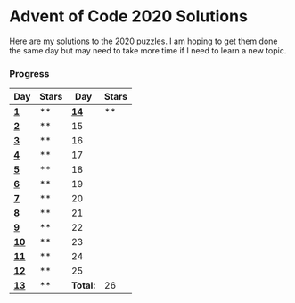 # Advent of Code 2020 Solutions
Here are my solutions to the 2020 puzzles. I am hoping to get them done the same day but may need to take more time if I need to learn a new topic.

### Progress

| Day | Stars | Day | Stars |
| ------ | ------ | ------ | ------ |
| **[1](https://github.com/mariom100o/Advent-of-Code-Solutions/tree/main/2020/Day%201)**   | ** | **[14](https://github.com/mariom100o/Advent-of-Code-Solutions/tree/main/2020/Day%2014)** | ** |
| **[2](https://github.com/mariom100o/Advent-of-Code-Solutions/tree/main/2020/Day%202)**   | ** | 15 |  |
| **[3](https://github.com/mariom100o/Advent-of-Code-Solutions/tree/main/2020/Day%203)**   | ** | 16 |  |
| **[4](https://github.com/mariom100o/Advent-of-Code-Solutions/tree/main/2020/Day%204)**   | ** | 17 |  |
| **[5](https://github.com/mariom100o/Advent-of-Code-Solutions/tree/main/2020/Day%205)**   | ** | 18 |  |
| **[6](https://github.com/mariom100o/Advent-of-Code-Solutions/tree/main/2020/Day%206)**   | ** | 19 |  |
| **[7](https://github.com/mariom100o/Advent-of-Code-Solutions/tree/main/2020/Day%207)**   | ** | 20 |  |
| **[8](https://github.com/mariom100o/Advent-of-Code-Solutions/tree/main/2020/Day%208)**   | ** | 21 |  |
| **[9](https://github.com/mariom100o/Advent-of-Code-Solutions/tree/main/2020/Day%209)**   | ** | 22 |  |
| **[10](https://github.com/mariom100o/Advent-of-Code-Solutions/tree/main/2020/Day%2010)** | ** | 23 |  |
| **[11](https://github.com/mariom100o/Advent-of-Code-Solutions/tree/main/2020/Day%2011)** | ** | 24 |  |
| **[12](https://github.com/mariom100o/Advent-of-Code-Solutions/tree/main/2020/Day%2012)** | ** | 25 |  |
| **[13](https://github.com/mariom100o/Advent-of-Code-Solutions/tree/main/2020/Day%2013)** | ** | **Total:** | 26 |